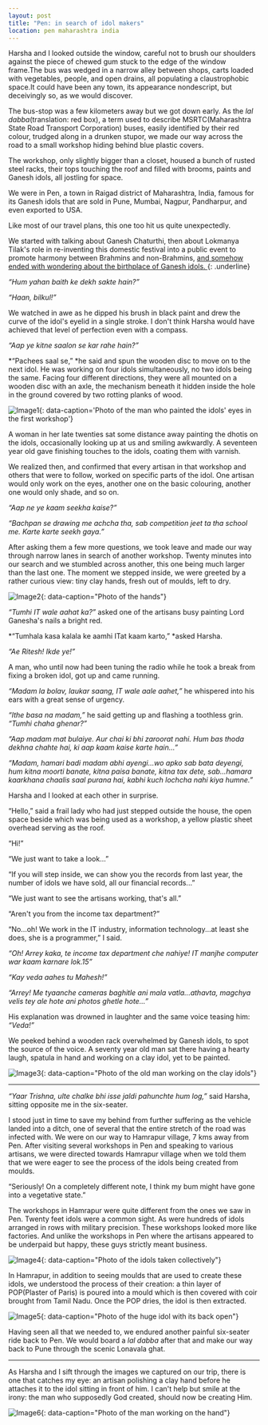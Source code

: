 ```yaml
---
layout: post
title: "Pen: in search of idol makers"
location: pen maharashtra india
---
```


Harsha and I looked outside the window, careful not to brush our shoulders against the piece of chewed gum stuck to the edge of the window frame.The bus was wedged in a narrow alley between shops, carts loaded with vegetables, people, and open drains, all populating a claustrophobic space.It could have been any town, its appearance nondescript, but deceivingly so, as we would discover. 

The bus-stop was a few kilometers away but we got down early. As the *lal dabba*(translation: red box), a term used to describe MSRTC(Maharashtra State Road Transport Corporation) buses, easily identified by their red colour, trudged along in a drunken stupor, we made our way across the road to a small workshop hiding behind blue plastic covers. 

The workshop, only slightly bigger than a closet, housed a bunch of rusted steel racks, their tops touching the roof and filled with brooms, paints and Ganesh idols, all jostling for space.  

We were in Pen, a town in Raigad district of Maharashtra, India, famous for its Ganesh idols that are sold in Pune, Mumbai, Nagpur, Pandharpur, and even exported to USA.
	
Like most of our travel plans, this one too hit us quite unexpectedly.

We started with talking about Ganesh Chaturthi, then about Lokmanya Tilak's role in re-inventing this domestic festival into a public event to promote harmony between Brahmins and non-Brahmins, [and somehow ended with wondering about the birthplace of Ganesh idols. ](https://en.wikipedia.org/wiki/Ganesh_Chaturthi#History]){: .underline} 

*<span title="Can we sit here and watch while you work?">“Hum yahan baith ke dekh sakte hain?”</span>*

*<span title="Yes, sure!">“Haan, bilkul!”</span>*

We watched in awe as he dipped his brush in black paint and drew the curve of the idol's eyelid in a single stroke. I don't think Harsha would have achieved that level of perfection even with a compass.  
	
*<span title="How many years have you been doing this for?">“Aap ye kitne saalon se kar rahe hain?”</span>*

*<span title="For 25 years">“Pachees saal se,” </span>*he said and spun the wooden disc to move on to the next idol. He was working on four idols simultaneously, no two idols being the same. Facing four different directions, they were all mounted on a wooden disc with an axle, the mechanism beneath it hidden inside the hole in the ground covered by two rotting planks of wood. 

![Image1](http://placehold.it/1250x1050){: data-caption='Photo of the man who painted the idols' eyes in the first workshop'}

A woman in her late twenties sat some distance away painting the dhotis on the idols, occasionally looking up at us and smiling awkwardly. A 	seventeen year old gave finishing touches to the idols, coating them with varnish. 

We realized then, and confirmed that every artisan in that workshop and others that were to follow, worked on specific parts of the idol. One artisan would only work on the eyes, another one on the basic colouring, another one would only shade, and so on.  

*<span title="How did you learn to do this?">“Aap ne ye kaam seekha kaise?”</span>*

*<span title="I have been good at drawing right from my childhood days, used to win all competitions in school. I got a hang of it once I started working.">“Bachpan se drawing me achcha tha, sab competition jeet ta tha school me. Karte karte seekh gaya.”</span>*
	
After asking them a few more questions, we took leave and made our way through narrow lanes in search of another workshop. Twenty minutes into our search and we stumbled across another, this one being much larger than the last one. The moment we stepped inside, we were greeted by a rather curious view: tiny clay hands, fresh out of moulds, left to dry.  

![Image2](http://placehold.it/250x350){: data-caption="Photo of the hands"}

*<span title="Are you from IT?">“Tumhi IT wale aahat ka?”</span>* asked one of the artisans busy painting Lord Ganesha's nails a bright red.  

*<span title="How do you know that we work in IT??">“Tumhala kasa kalala ke aamhi ITat kaam karto,” </span>*asked Harsha.  	

*<span title="Ritesh! Come here!">“Ae Ritesh! Ikde ye!”</span>*

A man, who until now had been tuning the radio while he took a break from fixing a broken idol, got up and came running. 

*<span title="Tell madam to come soon, the IT people have come.">“Madam la bolav, laukar saang, IT wale aale aahet,”</span>* he whispered into his ears with a great sense of urgency.

*<span title="Why don't you sit here madam?">“Ithe basa na madam,”</span>* he said getting up and flashing a toothless grin. *<span title="Will you like to have some tea?">“Tumhi chaha ghenar?”</span>*

*<span title="Please don't call us madam. And there is no need to get tea either. We just want to see how you work...">“Aap madam mat bulaiye. Aur chai ki bhi zaroorat nahi. Hum bas thoda dekhna chahte hai, ki aap kaam kaise karte hain...” </span>*

*<span title="Madam, our madam (boss) will come in some time...she will tell you everything, how many idols we make, how much money we make, how much taxes we pay, everything...our workshop is forty years old, we don't do anything illegal.">“Madam, hamari badi madam abhi ayengi...wo apko sab bata deyengi, hum kitna moorti banate, kitna paisa banate, kitna tax dete, sab...hamara kaarkhana chaalis saal purana hai, kabhi kuch lochcha nahi kiya humne.”</span>*
	
Harsha and I looked at each other in surprise. 

“Hello,” said a frail lady who had just stepped outside the house, the open space beside which was being used as a workshop, a yellow plastic sheet overhead serving as the roof.  

“Hi!”

“We just want to take a look...”

“If you will step inside, we can show you the records from last year, the number of idols we have sold, all our financial records...”

“We just want to see the artisans working, that's all.”

“Aren't you from the income tax department?”

“No...oh! We work in the IT industry, information technology...at least she does, she is a programmer,” I said.

*<span title="Oh! Uncle, they are not from income tax department. IT implies people who work in the field of computers.">“Oh! Arrey kaka, te income tax department che nahiye! IT manjhe computer war kaam karnare lok.15”</span>*

*<span title="Mahesh, you are such a fool!">“Kay veda aahes tu Mahesh!” </span>*

*<span title="I saw their cameras and thought...remember the last time when they had come and taken photos...">“Arrey! Me tyaanche cameras baghitle ani mala vatla...athavta, magchya velis tey ale hote ani photos ghetle hote...” </span>*

His explanation was drowned in laughter and the same voice teasing him: *<span title="Fool!">“Veda!”</span>*

We peeked behind a wooden rack overwhelmed by Ganesh idols, to spot the source of the voice. A seventy year old man sat there having a hearty laugh, spatula in hand and working on a clay idol, yet to be painted. 

![Image3](http://placehold.it/750x550){: data-caption="Photo of the old man working on the clay idols"}

***
														 
*<span title="Trishna, I am pretty sure we would have reached faster walking backwards.">“Yaar Trishna, ulte chalke bhi isse jaldi pahunchte hum log,”</span>* said Harsha, sitting opposite me in the six-seater.
	
I stood just in time to save my behind from further suffering as the vehicle landed into a ditch, one of several that the entire stretch of the road was infected with. We were on our way to Hamrapur village, 7 kms away from Pen. After visiting several workshops in Pen and speaking to various artisans, we were directed towards Hamrapur village when we told them that we were eager to see the process of the idols being created from moulds. 

“Seriously! On a completely different note, I think my bum might have gone into a vegetative state.”

The workshops in Hamrapur were quite different from the ones we saw in Pen. Twenty feet idols were a common sight. As were hundreds of idols arranged in rows with military precision. These workshops looked more like factories. And unlike the workshops in Pen where the artisans appeared to be underpaid but happy, these guys strictly meant business.  

![Image4](http://placehold.it/700x700){: data-caption="Photo of the idols taken collectively"}

In Hamrapur, in addition to seeing moulds that are used to create these idols, we understood the process of their creation: a thin layer of POP(Plaster of Paris) is poured into a mould which is then covered with coir brought from Tamil Nadu. Once the POP dries, the idol is then extracted. 

![Image5](http://placehold.it/500x750){: data-caption="Photo of the huge idol with its back open"}

Having seen all that we needed to, we endured another painful six-seater ride back to Pen. We would board a *lal dabba* after that and make our way back to Pune through the scenic Lonavala ghat.   

***

As Harsha and I sift through the images we captured on our trip, there is one that catches my eye: an artisan polishing a clay hand before he attaches it to the idol sitting in front of him. I can't help but smile at the irony: the man who supposedly God created, should now be creating Him.

![Image6](http://placehold.it/300x300){: data-caption="Photo of the man working on the hand"}